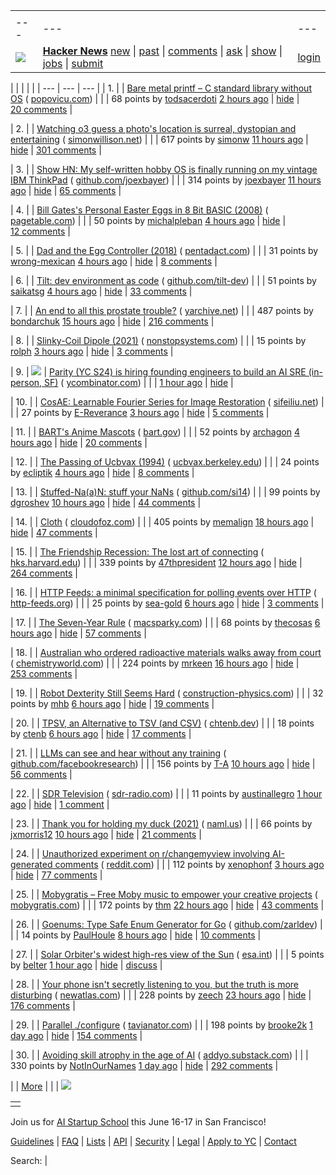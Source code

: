 |     |     |     |
| --- | --- | --- |
| |     |     |     |
| --- | --- | --- |
| [![](https://news.ycombinator.com/y18.svg)](https://news.ycombinator.com/) | **[Hacker News](https://news.ycombinator.com/news)** [new](https://news.ycombinator.com/newest) \| [past](https://news.ycombinator.com/front) \| [comments](https://news.ycombinator.com/newcomments) \| [ask](https://news.ycombinator.com/ask) \| [show](https://news.ycombinator.com/show) \| [jobs](https://news.ycombinator.com/jobs) \| [submit](https://news.ycombinator.com/submit) | [login](https://news.ycombinator.com/login?goto=news) | |

| |     |     |     |
| --- | --- | --- |
| 1. |  | [Bare metal printf – C standard library without OS](https://popovicu.com/posts/bare-metal-printf/) ( [popovicu.com](https://news.ycombinator.com/from?site=popovicu.com)) |
|  | 68 points by [todsacerdoti](https://news.ycombinator.com/user?id=todsacerdoti) [2 hours ago](https://news.ycombinator.com/item?id=43807404) \| [hide](https://news.ycombinator.com/hide?id=43807404&goto=news) \| [20 comments](https://news.ycombinator.com/item?id=43807404) |

| 2. |  | [Watching o3 guess a photo's location is surreal, dystopian and entertaining](https://simonwillison.net/2025/Apr/26/o3-photo-locations/) ( [simonwillison.net](https://news.ycombinator.com/from?site=simonwillison.net)) |
|  | 617 points by [simonw](https://news.ycombinator.com/user?id=simonw) [11 hours ago](https://news.ycombinator.com/item?id=43803243) \| [hide](https://news.ycombinator.com/hide?id=43803243&goto=news) \| [301 comments](https://news.ycombinator.com/item?id=43803243) |

| 3. |  | [Show HN: My self-written hobby OS is finally running on my vintage IBM ThinkPad](https://github.com/joexbayer/RetrOS-32) ( [github.com/joexbayer](https://news.ycombinator.com/from?site=github.com/joexbayer)) |
|  | 314 points by [joexbayer](https://news.ycombinator.com/user?id=joexbayer) [11 hours ago](https://news.ycombinator.com/item?id=43803148) \| [hide](https://news.ycombinator.com/hide?id=43803148&goto=news) \| [65 comments](https://news.ycombinator.com/item?id=43803148) |

| 4. |  | [Bill Gates's Personal Easter Eggs in 8 Bit BASIC (2008)](https://www.pagetable.com/?p=43) ( [pagetable.com](https://news.ycombinator.com/from?site=pagetable.com)) |
|  | 50 points by [michalpleban](https://news.ycombinator.com/user?id=michalpleban) [4 hours ago](https://news.ycombinator.com/item?id=43806491) \| [hide](https://news.ycombinator.com/hide?id=43806491&goto=news) \| [12 comments](https://news.ycombinator.com/item?id=43806491) |

| 5. |  | [Dad and the Egg Controller (2018)](https://www.pentadact.com/2018-12-18-dad-and-the-egg-controller/) ( [pentadact.com](https://news.ycombinator.com/from?site=pentadact.com)) |
|  | 31 points by [wrong-mexican](https://news.ycombinator.com/user?id=wrong-mexican) [4 hours ago](https://news.ycombinator.com/item?id=43806691) \| [hide](https://news.ycombinator.com/hide?id=43806691&goto=news) \| [8 comments](https://news.ycombinator.com/item?id=43806691) |

| 6. |  | [Tilt: dev environment as code](https://github.com/tilt-dev/tilt) ( [github.com/tilt-dev](https://news.ycombinator.com/from?site=github.com/tilt-dev)) |
|  | 51 points by [saikatsg](https://news.ycombinator.com/user?id=saikatsg) [4 hours ago](https://news.ycombinator.com/item?id=43806296) \| [hide](https://news.ycombinator.com/hide?id=43806296&goto=news) \| [33 comments](https://news.ycombinator.com/item?id=43806296) |

| 7. |  | [An end to all this prostate trouble?](https://yarchive.net/blog/prostate/) ( [yarchive.net](https://news.ycombinator.com/from?site=yarchive.net)) |
|  | 487 points by [bondarchuk](https://news.ycombinator.com/user?id=bondarchuk) [15 hours ago](https://news.ycombinator.com/item?id=43801906) \| [hide](https://news.ycombinator.com/hide?id=43801906&goto=news) \| [216 comments](https://news.ycombinator.com/item?id=43801906) |

| 8. |  | [Slinky-Coil Dipole (2021)](https://nonstopsystems.com/radio/frank_radio_antenna.htm) ( [nonstopsystems.com](https://news.ycombinator.com/from?site=nonstopsystems.com)) |
|  | 15 points by [rolph](https://news.ycombinator.com/user?id=rolph) [3 hours ago](https://news.ycombinator.com/item?id=43806838) \| [hide](https://news.ycombinator.com/hide?id=43806838&goto=news) \| [3 comments](https://news.ycombinator.com/item?id=43806838) |

| 9. | ![](https://news.ycombinator.com/s.gif) | [Parity (YC S24) is hiring founding engineers to build an AI SRE (in-person, SF)](https://www.ycombinator.com/companies/parity/jobs) ( [ycombinator.com](https://news.ycombinator.com/from?site=ycombinator.com)) |
|  | [1 hour ago](https://news.ycombinator.com/item?id=43807753) \| [hide](https://news.ycombinator.com/hide?id=43807753&goto=news) |

| 10. |  | [CosAE: Learnable Fourier Series for Image Restoration](https://sifeiliu.net/CosAE-page/) ( [sifeiliu.net](https://news.ycombinator.com/from?site=sifeiliu.net)) |
|  | 27 points by [E-Reverance](https://news.ycombinator.com/user?id=E-Reverance) [3 hours ago](https://news.ycombinator.com/item?id=43807029) \| [hide](https://news.ycombinator.com/hide?id=43807029&goto=news) \| [5 comments](https://news.ycombinator.com/item?id=43807029) |

| 11. |  | [BART's Anime Mascots](https://www.bart.gov/news/fun/anime) ( [bart.gov](https://news.ycombinator.com/from?site=bart.gov)) |
|  | 52 points by [archagon](https://news.ycombinator.com/user?id=archagon) [4 hours ago](https://news.ycombinator.com/item?id=43806281) \| [hide](https://news.ycombinator.com/hide?id=43806281&goto=news) \| [20 comments](https://news.ycombinator.com/item?id=43806281) |

| 12. |  | [The Passing of Ucbvax (1994)](http://ucbvax.berkeley.edu/passing-of-ucbvax.txt) ( [ucbvax.berkeley.edu](https://news.ycombinator.com/from?site=ucbvax.berkeley.edu)) |
|  | 24 points by [ecliptik](https://news.ycombinator.com/user?id=ecliptik) [4 hours ago](https://news.ycombinator.com/item?id=43806630) \| [hide](https://news.ycombinator.com/hide?id=43806630&goto=news) \| [8 comments](https://news.ycombinator.com/item?id=43806630) |

| 13. |  | [Stuffed-Na(a)N: stuff your NaNs](https://github.com/si14/stuffed-naan-js) ( [github.com/si14](https://news.ycombinator.com/from?site=github.com/si14)) |
|  | 99 points by [dgroshev](https://news.ycombinator.com/user?id=dgroshev) [10 hours ago](https://news.ycombinator.com/item?id=43803724) \| [hide](https://news.ycombinator.com/hide?id=43803724&goto=news) \| [44 comments](https://news.ycombinator.com/item?id=43803724) |

| 14. |  | [Cloth](https://www.cloudofoz.com/verlet-test/) ( [cloudofoz.com](https://news.ycombinator.com/from?site=cloudofoz.com)) |
|  | 405 points by [memalign](https://news.ycombinator.com/user?id=memalign) [18 hours ago](https://news.ycombinator.com/item?id=43801179) \| [hide](https://news.ycombinator.com/hide?id=43801179&goto=news) \| [47 comments](https://news.ycombinator.com/item?id=43801179) |

| 15. |  | [The Friendship Recession: The lost art of connecting](https://www.happiness.hks.harvard.edu/february-2025-issue/the-friendship-recession-the-lost-art-of-connecting) ( [hks.harvard.edu](https://news.ycombinator.com/from?site=hks.harvard.edu)) |
|  | 339 points by [47thpresident](https://news.ycombinator.com/user?id=47thpresident) [12 hours ago](https://news.ycombinator.com/item?id=43802727) \| [hide](https://news.ycombinator.com/hide?id=43802727&goto=news) \| [264 comments](https://news.ycombinator.com/item?id=43802727) |

| 16. |  | [HTTP Feeds: a minimal specification for polling events over HTTP](https://www.http-feeds.org/) ( [http-feeds.org](https://news.ycombinator.com/from?site=http-feeds.org)) |
|  | 25 points by [sea-gold](https://news.ycombinator.com/user?id=sea-gold) [6 hours ago](https://news.ycombinator.com/item?id=43805358) \| [hide](https://news.ycombinator.com/hide?id=43805358&goto=news) \| [3 comments](https://news.ycombinator.com/item?id=43805358) |

| 17. |  | [The Seven-Year Rule](https://www.macsparky.com/blog/2025/04/the-seven-year-rule/) ( [macsparky.com](https://news.ycombinator.com/from?site=macsparky.com)) |
|  | 68 points by [thecosas](https://news.ycombinator.com/user?id=thecosas) [6 hours ago](https://news.ycombinator.com/item?id=43805369) \| [hide](https://news.ycombinator.com/hide?id=43805369&goto=news) \| [57 comments](https://news.ycombinator.com/item?id=43805369) |

| 18. |  | [Australian who ordered radioactive materials walks away from court](https://www.chemistryworld.com/news/australian-who-ordered-radioactive-materials-over-the-internet-walks-away-from-court/4021306.article) ( [chemistryworld.com](https://news.ycombinator.com/from?site=chemistryworld.com)) |
|  | 224 points by [mrkeen](https://news.ycombinator.com/user?id=mrkeen) [16 hours ago](https://news.ycombinator.com/item?id=43801439) \| [hide](https://news.ycombinator.com/hide?id=43801439&goto=news) \| [253 comments](https://news.ycombinator.com/item?id=43801439) |

| 19. |  | [Robot Dexterity Still Seems Hard](https://www.construction-physics.com/p/robot-dexterity-still-seems-hard) ( [construction-physics.com](https://news.ycombinator.com/from?site=construction-physics.com)) |
|  | 32 points by [mhb](https://news.ycombinator.com/user?id=mhb) [6 hours ago](https://news.ycombinator.com/item?id=43805683) \| [hide](https://news.ycombinator.com/hide?id=43805683&goto=news) \| [19 comments](https://news.ycombinator.com/item?id=43805683) |

| 20. |  | [TPSV, an Alternative to TSV (and CSV)](https://chtenb.dev/?page=tpsv) ( [chtenb.dev](https://news.ycombinator.com/from?site=chtenb.dev)) |
|  | 18 points by [ctenb](https://news.ycombinator.com/user?id=ctenb) [6 hours ago](https://news.ycombinator.com/item?id=43805672) \| [hide](https://news.ycombinator.com/hide?id=43805672&goto=news) \| [17 comments](https://news.ycombinator.com/item?id=43805672) |

| 21. |  | [LLMs can see and hear without any training](https://github.com/facebookresearch/MILS) ( [github.com/facebookresearch](https://news.ycombinator.com/from?site=github.com/facebookresearch)) |
|  | 156 points by [T-A](https://news.ycombinator.com/user?id=T-A) [10 hours ago](https://news.ycombinator.com/item?id=43803518) \| [hide](https://news.ycombinator.com/hide?id=43803518&goto=news) \| [56 comments](https://news.ycombinator.com/item?id=43803518) |

| 22. |  | [SDR Television](https://www.sdr-radio.com/sdr-television-beta-1) ( [sdr-radio.com](https://news.ycombinator.com/from?site=sdr-radio.com)) |
|  | 11 points by [austinallegro](https://news.ycombinator.com/user?id=austinallegro) [1 hour ago](https://news.ycombinator.com/item?id=43807883) \| [hide](https://news.ycombinator.com/hide?id=43807883&goto=news) \| [1 comment](https://news.ycombinator.com/item?id=43807883) |

| 23. |  | [Thank you for holding my duck (2021)](https://naml.us/post/thank-you-for-holding-my-duck/) ( [naml.us](https://news.ycombinator.com/from?site=naml.us)) |
|  | 66 points by [jxmorris12](https://news.ycombinator.com/user?id=jxmorris12) [10 hours ago](https://news.ycombinator.com/item?id=43803659) \| [hide](https://news.ycombinator.com/hide?id=43803659&goto=news) \| [21 comments](https://news.ycombinator.com/item?id=43803659) |

| 24. |  | [Unauthorized experiment on r/changemyview involving AI-generated comments](https://old.reddit.com/r/changemyview/comments/1k8b2hj/meta_unauthorized_experiment_on_cmv_involving/) ( [reddit.com](https://news.ycombinator.com/from?site=reddit.com)) |
|  | 112 points by [xenophonf](https://news.ycombinator.com/user?id=xenophonf) [3 hours ago](https://news.ycombinator.com/item?id=43806940) \| [hide](https://news.ycombinator.com/hide?id=43806940&goto=news) \| [77 comments](https://news.ycombinator.com/item?id=43806940) |

| 25. |  | [Mobygratis – Free Moby music to empower your creative projects](https://mobygratis.com/) ( [mobygratis.com](https://news.ycombinator.com/from?site=mobygratis.com)) |
|  | 172 points by [thm](https://news.ycombinator.com/user?id=thm) [22 hours ago](https://news.ycombinator.com/item?id=43800151) \| [hide](https://news.ycombinator.com/hide?id=43800151&goto=news) \| [43 comments](https://news.ycombinator.com/item?id=43800151) |

| 26. |  | [Goenums: Type Safe Enum Generator for Go](https://github.com/zarldev/goenums) ( [github.com/zarldev](https://news.ycombinator.com/from?site=github.com/zarldev)) |
|  | 14 points by [PaulHoule](https://news.ycombinator.com/user?id=PaulHoule) [8 hours ago](https://news.ycombinator.com/item?id=43804443) \| [hide](https://news.ycombinator.com/hide?id=43804443&goto=news) \| [10 comments](https://news.ycombinator.com/item?id=43804443) |

| 27. |  | [Solar Orbiter's widest high-res view of the Sun](https://www.esa.int/ESA_Multimedia/Images/2025/04/Solar_Orbiter_s_widest_high-res_view_of_the_Sun) ( [esa.int](https://news.ycombinator.com/from?site=esa.int)) |
|  | 5 points by [belter](https://news.ycombinator.com/user?id=belter) [1 hour ago](https://news.ycombinator.com/item?id=43808046) \| [hide](https://news.ycombinator.com/hide?id=43808046&goto=news) \| [discuss](https://news.ycombinator.com/item?id=43808046) |

| 28. |  | [Your phone isn't secretly listening to you, but the truth is more disturbing](https://newatlas.com/computers/smartphone-listening-conversations-ads-facebook/) ( [newatlas.com](https://news.ycombinator.com/from?site=newatlas.com)) |
|  | 228 points by [zeech](https://news.ycombinator.com/user?id=zeech) [23 hours ago](https://news.ycombinator.com/item?id=43799802) \| [hide](https://news.ycombinator.com/hide?id=43799802&goto=news) \| [176 comments](https://news.ycombinator.com/item?id=43799802) |

| 29. |  | [Parallel ./configure](https://tavianator.com/2025/configure.html) ( [tavianator.com](https://news.ycombinator.com/from?site=tavianator.com)) |
|  | 198 points by [brooke2k](https://news.ycombinator.com/user?id=brooke2k) [1 day ago](https://news.ycombinator.com/item?id=43799396) \| [hide](https://news.ycombinator.com/hide?id=43799396&goto=news) \| [154 comments](https://news.ycombinator.com/item?id=43799396) |

| 30. |  | [Avoiding skill atrophy in the age of AI](https://addyo.substack.com/p/avoiding-skill-atrophy-in-the-age) ( [addyo.substack.com](https://news.ycombinator.com/from?site=addyo.substack.com)) |
|  | 330 points by [NotInOurNames](https://news.ycombinator.com/user?id=NotInOurNames) [1 day ago](https://news.ycombinator.com/item?id=43791474) \| [hide](https://news.ycombinator.com/hide?id=43791474&goto=news) \| [292 comments](https://news.ycombinator.com/item?id=43791474) |

|  | [More](https://news.ycombinator.com/?p=2) | |
| ![](https://news.ycombinator.com/s.gif)

|     |
| --- |
|  |

Join us for [AI Startup School](https://events.ycombinator.com/ai-sus) this June 16-17 in San Francisco!

[Guidelines](https://news.ycombinator.com/newsguidelines.html) \| [FAQ](https://news.ycombinator.com/newsfaq.html) \| [Lists](https://news.ycombinator.com/lists) \| [API](https://github.com/HackerNews/API) \| [Security](https://news.ycombinator.com/security.html) \| [Legal](https://www.ycombinator.com/legal/) \| [Apply to YC](https://www.ycombinator.com/apply/) \| [Contact](mailto:hn@ycombinator.com)

Search: |
